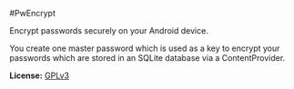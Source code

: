 #PwEncrypt

Encrypt passwords securely on your Android device. 

You create one master password which is used as a key to encrypt your passwords which are stored
in an SQLite database via a ContentProvider.

**License:** [GPLv3](https://github.com/shaunpanjabi/PwEncrypt/blob/master/LICENSE.txt)